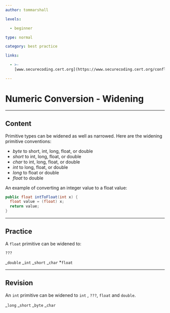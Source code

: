 ```yaml
---
author: tommarshall

levels:

  - beginner

type: normal

category: best practice

links:

  - >-
    [www.securecoding.cert.org](https://www.securecoding.cert.org/confluence/display/java/NUM13-J.+Avoid+loss+of+precision+when+converting+primitive+integers+to+floating-point){website}

---
```


# Numeric Conversion - Widening

---

## Content

Primitive types can be widened as well as narrowed. Here are the widening primitive conventions:

- _byte_ to short, int, long, float, or double
- _short_ to int, long, float, or double
- _char_ to int, long, float, or double
- _int_ to long, float, or double
- _long_ to float or double
- _float_ to double

An example of converting an integer value to a float value:

```java
public float intToFloat(int x) {
  float value = (float) x;
  return value;
}
```

---

## Practice

A `float` primitive can be widened to:

`???`

_`double`
_`int`
_`short`
_`char` \*`float`

---

## Revision

An `int` primitive can be widened to `int` , `???`, `float` and `double`.

_`long`
_`short`
_`byte`
_`char`
